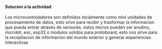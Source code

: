 #### Solucion a la actividad

Los microcontroladores son definidos incialmente como mini unidades de procesamiento de datos, esto srive para recibir y trasformar la informacion que pueda entrar atraves de sensores, estos micros pueden ser arudino, microbit, esc, esp32 o modulos solidos para protoboard, esto nos sirve para la recopilacion de informacion del mundo exterior y generar experiencias interactivas
